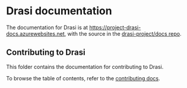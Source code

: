 # Drasi documentation

The documentation for Drasi is at https://project-drasi-docs.azurewebsites.net, with the source in the [drasi-project/docs repo](https://github.com/drasi-project/docs).

## Contributing to Drasi

This folder contains the documentation for contributing to Drasi. 

To browse the table of contents, refer to the [contributing docs](./../CONTRIBUTING.md).
